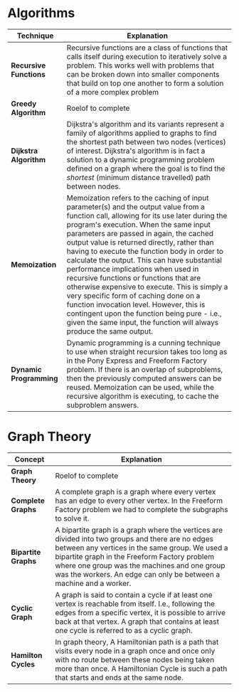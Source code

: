 # Algorithms

| Technique | Explanation |
|------|------------|
| **Recursive Functions** | Recursive functions are a class of functions that calls itself during execution to iteratively solve a problem. This works well with problems that can be broken down into smaller components that build on top one another to form a solution of a more complex problem |
| **Greedy Algorithm** | Roelof to complete |
| **Dijkstra Algorithm** | Dijkstra's algorithm and its variants represent a family of algorithms applied to graphs to find the shortest path between two nodes (vertices) of interest. Dijkstra's algorithm is in fact a solution to a dynamic programming problem defined on a graph where the goal is to find the *shortest* (minimum distance travelled) path between nodes. |
| **Memoization** | Memoization refers to the caching of input parameter(s) and the output value from a function call, allowing for its use later during the program's execution.  When the same input parameters are passed in again, the cached output value is returned directly, rather than having to execute the function body in order to calculate the output.  This can have substantial performance implications when used in recursive functions or functions that are otherwise expensive to execute.  This is simply a very specific form of caching done on a function invocation level.  However, this is contingent upon the function being pure - i.e., given the same input, the function will always produce the same output. |
| **Dynamic Programming** | Dynamic programming is a cunning technique to use when straight recursion takes too long as in the Pony Express and Freeform Factory problem. If there is an overlap of subproblems, then the previously computed answers can be reused. Memoization can be used, while the recursive algorithm is executing, to cache the subproblem answers. |

# Graph Theory

| Concept | Explanation |
|------|------------|
| **Graph Theory** | Roelof to complete  |
| **Complete Graphs** | A complete graph is a graph where every vertex has an edge to every other vertex. In the Freeform Factory problem we had to complete the subgraphs to solve it. |
| **Bipartite Graphs** | A bipartite graph is a graph where the vertices are divided into two groups and there are no edges between any vertices in the same group. We used a bipartite graph in the Freeform Factory problem where one group was the machines and one group was the workers. An edge can only be between a machine and a worker.|
| **Cyclic Graph** | A graph is said to contain a cycle if at least one vertex is reachable from itself.  I.e., following the edges from a specific vertex, it is possible to arrive back at that vertex.  A graph that contains at least one cycle is referred to as a cyclic graph. |
| **Hamilton Cycles** | In graph theory, A Hamiltonian path is a path that visits every node in a graph once and once only with no route between these nodes being taken more than once. A Hamiltonian Cycle is such a path that starts and ends at the same node. |
